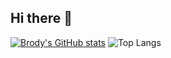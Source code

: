 ## Hi there 👋
[![Brody's GitHub stats](https://github-readme-stats.vercel.app/api?username=lurkny&show_icons=true&theme=dark)](https://github.com/lurkny/github-readme-stats)
![Top Langs](https://github-readme-stats.vercel.app/api/top-langs/?username=lurkny&theme=dark&layout=compact)
<!--
**lurkny/lurkny** is a ✨ _special_ ✨ repository because its `README.md` (this file) appears on your GitHub profile.

Here are some ideas to get you started:

- 🔭 I’m currently working on ...
- 🌱 I’m currently learning ...
- 👯 I’m looking to collaborate on ...
- 🤔 I’m looking for help with ...
- 💬 Ask me about ...
- 📫 How to reach me: ...
- 😄 Pronouns: ...
- ⚡ Fun fact: ...
-->
